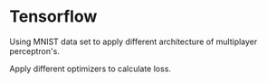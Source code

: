 # Tensorflow
Using MNIST data set to apply different architecture of multiplayer perceptron's.

Apply different optimizers to calculate loss. 
